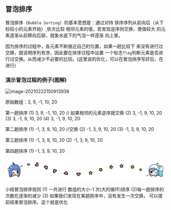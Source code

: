 

## 冒泡排序

冒泡排序（`Bubble Sorting`）的基本思想是：通过对待
排序序列从前向后（从下标较小的元素开始）,依次比较
相邻元素的值，若发现逆序则交换，使值较大
的元素逐渐从前移向后部，就象水底下的气泡一样逐渐
向上冒。

因为排序的过程中，各元素不断接近自己的位置，如果一趟比较下
来没有进行过交换，就说明序列有序，因此要在排序过程中设置
一个标志`flag`判断元素是否进行过交换。从而减少不必要的比较。(这里说的优化，可以在冒泡排序写好后，在进行)



### 演示冒泡过程的例子(图解)

![image-20210222150913938](img/image-20210222150913938.png)

原始数组：3, 9, -1, 10, 20

第一趟排序
(1)  3, 9, -1, 10, 20   // 如果相邻的元素逆序就交换
(2)  3, -1, 9, 10, 20
(3)  3, -1, 9, 10, 20
(4)  3, -1, 9, 10, 20

第二趟排序
(1) -1, 3, 9, 10, 20 //交换
(2) -1, 3, 9, 10, 20
(3) -1, 3, 9, 10, 20

第三趟排序
(1) -1, 3, 9, 10, 20
(2) -1, 3, 9, 10, 20

第四趟排序
(1) -1, 3, 9, 10, 20



![哔哩哔哩动画](../img/bilibili_line.png)



小结冒泡排序规则
(1) 一共进行 数组的大小-1 次(大的循环)排序
(2)每一趟排序的次数在逐渐的减少
(3) 如果我们发现在某趟排序中，没有发生一次交换， 可以提前结束冒泡排序。这个就是优化

  
  
   